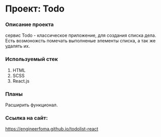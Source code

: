 # Проект: Todo

### Описание проекта
сервис Todo - классическое приложение, для создания списка дела. Есть возмоножсть помечать выполненые элементы списка, а так же удалять их.

### Используемый стек
1. HTML
2. SCSS
3. React.js

### Планы
Расширить функционал.

### Ссылка на сайт:
https://engineerfoma.github.io/todolist-react